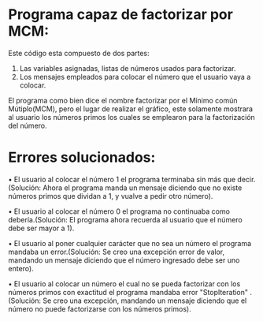 # Programa capaz de factorizar por MCM:

Este código esta compuesto de dos partes:
  1. Las variables asignadas, listas de números usados para factorizar.
  2. Los mensajes empleados para colocar el número que el usuario vaya a colocar.

El programa como bien dice el nombre factorizar por el Mínimo común Mútiplo(MCM), pero el lugar de realizar el gráfico,
este solamente mostrara al usuario los números primos los cuales se emplearon para la factorización del número.

# Errores solucionados:
  •	El usuario al colocar el número 1 el programa terminaba sin más que decir.(Solución: Ahora el programa manda un mensaje
    diciendo que no existe números primos que dividan a 1, y vualve a pedir otro número).
    
  •	El usuario al colocar el número 0 el programa no continuaba como debería.(Solución: El programa ahora recuerda al usuario 
    que el número debe ser mayor a 1).
    
  •	El usuario al poner cualquier carácter que no sea un número el programa mandaba un error.(Solución: Se creo una excepción
    error de valor, mandando un mensaje diciendo que el número ingresado debe ser uno entero).
    
  •	El usuario al colocar un número el cual no se pueda factorizar con los números primos con exactitud el programa mandaba error "StopIteration" .(Solución: Se creo una     excepción, mandando un mensaje diciendo que el número no puede factorizarse con los números primos).

